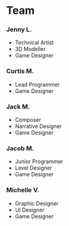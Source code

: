 # Team
### Jenny L.
- Technical Artist
- 3D Modeller
- Game Designer
### Curtis M.
- Lead Programmer
- Game Designer
### Jack M.
- Composer
- Narrative Designer
- Game Designer
### Jacob M.
- Junior Programmer
- Level Designer
- Game Designer
### Michelle V.
- Graphic Designer
- UI Designer
- Game Designer
